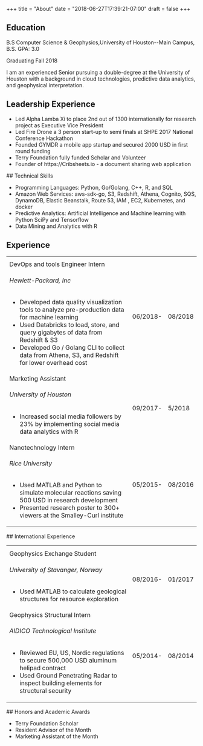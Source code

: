 +++
title = "About"
date = "2018-06-27T17:39:21-07:00"
draft = false
+++

## Education
<p>B.S Computer Science & Geophysics,University of Houston--Main Campus, B.S.  GPA: 3.0 </p>
<p>Graduating Fall 2018</p>
<p>
I am an experienced Senior pursuing a double-degree at the University of Houston with a background in cloud technologies, predictive data analytics, and geophysical interpretation.
</p>

## Leadership Experience
<UL>
  <LI> Led Alpha Lamba Xi to place  2nd out of 1300 internationally for research project as Executive Vice President
  <LI> Led Fire Drone a 3 person start-up to semi finals at SHPE 2017 National Conference Hackathon
  <LI> Founded GYMDR a mobile app startup and secured 2000 USD in first round funding
  <LI> Terry Foundation fully funded Scholar and Volunteer
  <LI> Founder of https://Cribsheets.io - a document sharing web application
</UL>
## Technical Skills
<UL>
  <LI> Programming Languages: Python, Go/Golang, C++, R, and SQL 
  <LI> Amazon Web Services: aws-sdk-go, S3, Redshift, Athena, Cognito, SQS, DynamoDB, Elastic Beanstalk, Route 53,  IAM , EC2, Kubernetes, and docker 
  <LI> Predictive Analytics: Artificial Intelligence and Machine learning with Python SciPy and Tensorflow 
  <LI> Data Mining and Analytics with R
</UL>

## Experience
<table style="width:100%">
  <tr>
    <th></th>
    <th></th>
    <th></th>
  </tr>
  <tr>
    <td>DevOps and tools Engineer Intern 
    <h6>Hewlett-Packard, Inc</h6>
    <UL>
      <LI> Developed data quality visualization tools to analyze pre-production data for machine learning 
      <LI> Used Databricks to load, store, and query gigabytes of data from Redshift & S3 
      <LI> Developed  Go / Golang CLI to collect data from Athena, S3, and Redshift for lower overhead cost
    </UL>
   </td>
  <td>06/2018-</td>
  <td>08/2018</td>
  </tr>
  
  <tr>
    <td>Marketing Assistant
    <h6>University of Houston</h6>
    <UL>
      <LI> Increased social media followers by 23% by implementing social media data analytics with R
    </UL>
    </td>
    <td>09/2017-</td>
    <td>5/2018</td>
  </tr>

  <tr>
    <td>Nanotechnology Intern 
      <h6>Rice University</h6>
      <UL>
        <LI> Used MATLAB and Python to simulate molecular reactions saving 500 USD in research development
        <LI> Presented research poster to 300+ viewers at the Smalley-Curl institute
      </UL>
     </td>
    <td>05/2015-</td>
    <td>08/2016</td>
  </tr>

</table>
## International Experience
<table style="width:100%">
  <tr>
    <th></th>
    <th></th>
    <th></th>
  </tr>
    <tr>
      <td>Geophysics Exchange Student 
      <h6>University of Stavanger, Norway</h6>
      <UL>
        <LI>Used MATLAB to calculate  geological structures for resource exploration
      </UL>
     </td>
    <td>08/2016-</td><td>01/2017
      </td>
  </tr>
    <tr>
      <td>Geophysics Structural Intern 
        <h6>AIDICO Technological Institute</h6>
        <UL>
          <LI> Reviewed EU, US, Nordic regulations to secure 500,000 USD aluminum helipad contract
          <LI> Used Ground Penetrating Radar to inspect building elements for structural security 
        </UL>
       </td>
      <td>05/2014-</td><td>08/2014</td></td>
    </tr>

</table>
## Honors and Academic Awards
  <UL>
    <LI> Terry Foundation Scholar
    <LI> Resident Advisor of the Month
    <LI> Marketing Assistant of the Month
  </UL>

